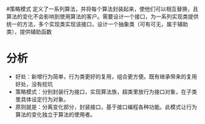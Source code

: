 
#策略模式
定义了一系列算法，并将每个算法封装起来，使他们可以相互替换，且算法的变化不会影响到使用算法的客户。需要设计一个接口，为一系列实现类提供统一的方法，多个实现类实现该接口，设计一个抽象类（可有可无，属于辅助类），提供辅助函数

# 分析
- 好处：新增行为简单，行为类更好的复用，组合更方便。既有继承带来的复用好处，没有挖坑
- 策略模式：分别封装行为接口，实现算法族，超类里放行为接口对象，在子类里具体设定行为对象。
- 原则就是：分离变化部分，封装接口，基于接口编程各种功能。此模式让行为算法的变化独立于算法的使用者。